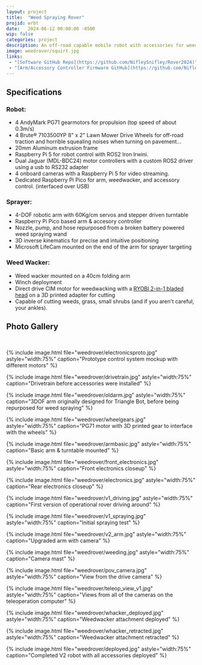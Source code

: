 ```yaml
---
layout: project
title:  "Weed Spraying Rover"
projid: wrbt
date:   2024-06-12 00:00:00 -0500
wip: false
categories: project
description: An off-road capable mobile robot with accessories for weedwacking and dispensing liquid weed killer controlled with ROS2.
image: weedrover/squirt.jpg
links:
 - "[Software GitHub Repo](https://github.com/NifleySnifley/Rover2024)"
 - "[Arm/Accessory Controller Firmware GitHub](https://github.com/NifleySnifley/PicoRobotArm)"
---
```


## Specifications

### Robot:

- 4 AndyMark PG71 gearmotors for propulsion (top speed of about 0.3m/s)
- 4 Brute® 7103500YP 8" x 2" Lawn Mower Drive Wheels for off-road traction and horrible squealing noises when turning on pavement...
- 20mm Aluminum extrusion frame
- Raspberry Pi 5 for robot control with ROS2 Iron Irwini.
- Dual Jaguar (MDL-BDC24) motor controllers with a custom ROS2 driver using a usb to RS232 adapter
- 4 onboard cameras with a Raspberry Pi 5 for video streaming.
- Dedicated Raspberry Pi Pico for arm, weedwacker, and accessory control. (interfaced over USB)

### Sprayer:

- 4-DOF robotic arm with 60Kg/cm servos and stepper driven turntable
- Raspberry Pi Pico based arm & accesory controller
- Nozzle, pump, and hose repurposed from a broken battery powered weed spraying wand
- 3D inverse kinematics for precise and intuitive positioning
- Microsoft LifeCam mounted on the end of the arm for sprayer targeting

### Weed Wacker:

- Weed wacker mounted on a 40cm folding arm
- Winch deployment
- Direct drive CIM motor for weedwacking with a [RYOBI 2-in-1 bladed head](https://www.amazon.com/RYOBI-Fixed-Line-Bladed-AC052N1/dp/B087Z99HHR) on a 3D printed adapter for cutting
- Capable of cutting weeds, grass, small shrubs (and if you aren't careful, your ankles).

## Photo Gallery

<br/>

{% include image.html file="weedrover/electronicsproto.jpg" astyle="width:75%" caption="Prototype control system mockup with different motors" %}

{% include image.html file="weedrover/drivetrain.jpg" astyle="width:75%" caption="Drivetrain before accessories were installed" %}

{% include image.html file="weedrover/oldarm.jpg" astyle="width:75%" caption="3DOF arm originally designed for Triangle Bot, before being repurposed for weed spraying" %}

{% include image.html file="weedrover/wheelgears.jpg" astyle="width:75%" caption="PG71 motor with 3D printed gear to interface with the wheels" %}

{% include image.html file="weedrover/armbasic.jpg" astyle="width:75%" caption="Basic arm & turntable mounted" %}

{% include image.html file="weedrover/front_electronics.jpg" astyle="width:75%" caption="Front electronics closeup" %}

{% include image.html file="weedrover/electronics.jpg" astyle="width:75%" caption="Rear electronics closeup" %}

{% include image.html file="weedrover/v1_driving.jpg" astyle="width:75%" caption="First version of operational rover driving around" %}

{% include image.html file="weedrover/v1_spraying.jpg" astyle="width:75%" caption="Initial spraying test" %}

{% include image.html file="weedrover/v2_arm.jpg" astyle="width:75%" caption="Upgraded arm with camera" %}

{% include image.html file="weedrover/weeding.jpg" astyle="width:75%" caption="Camera mast" %}

{% include image.html file="weedrover/pov_camera.jpg" astyle="width:75%" caption="View from the drive camera" %}

{% include image.html file="weedrover/teleop_view_v1.jpg" astyle="width:75%" caption="Views from all of the cameras on the teleoperation computer" %}

{% include image.html file="weedrover/whacker_deployed.jpg" astyle="width:75%" caption="Weedwacker attachment deployed" %}

{% include image.html file="weedrover/whacker_retracted.jpg" astyle="width:75%" caption="Weedwacker attachment retracted" %}

{% include image.html file="weedrover/deployed.jpg" astyle="width:75%" caption="Completed V2 robot with all accessories deployed" %}
